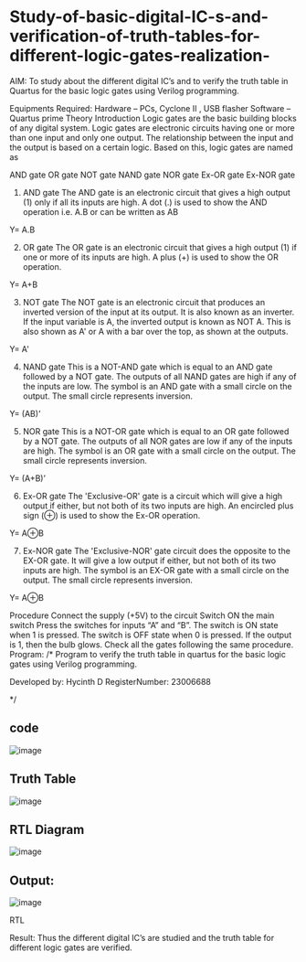 # Study-of-basic-digital-IC-s-and-verification-of-truth-tables-for-different-logic-gates-realization-
 AIM:
To study about the different digital IC’s and to verify the truth table in Quartus for the basic logic gates using Verilog programming.

Equipments Required:
Hardware – PCs, Cyclone II , USB flasher
Software – Quartus prime
Theory
Introduction
Logic gates are the basic building blocks of any digital system. Logic gates are electronic circuits having one or more than one input and only one output. The relationship between the input and the output is based on a certain logic. Based on this, logic gates are named as

AND gate
OR gate
NOT gate
NAND gate
NOR gate
Ex-OR gate
Ex-NOR gate
1) AND gate
The AND gate is an electronic circuit that gives a high output (1) only if all its inputs are high. A dot (.) is used to show the AND operation i.e. A.B or can be written as AB

Y= A.B

2) OR gate
The OR gate is an electronic circuit that gives a high output (1) if one or more of its inputs are high. A plus (+) is used to show the OR operation.

Y= A+B

3) NOT gate
The NOT gate is an electronic circuit that produces an inverted version of the input at its output. It is also known as an inverter. If the input variable is A, the inverted output is known as NOT A. This is also shown as A' or A with a bar over the top, as shown at the outputs.

Y= A'

4) NAND gate
This is a NOT-AND gate which is equal to an AND gate followed by a NOT gate. The outputs of all NAND gates are high if any of the inputs are low. The symbol is an AND gate with a small circle on the output. The small circle represents inversion.

Y= (AB)’

5) NOR gate
This is a NOT-OR gate which is equal to an OR gate followed by a NOT gate. The outputs of all NOR gates are low if any of the inputs are high. The symbol is an OR gate with a small circle on the output. The small circle represents inversion.

Y= (A+B)’

6) Ex-OR gate
The 'Exclusive-OR' gate is a circuit which will give a high output if either, but not both of its two inputs are high. An encircled plus sign (⊕) is used to show the Ex-OR operation.

Y= A⊕B

7) Ex-NOR gate
The 'Exclusive-NOR' gate circuit does the opposite to the EX-OR gate. It will give a low output if either, but not both of its two inputs are high. The symbol is an EX-OR gate with a small circle on the output. The small circle represents inversion.

Y= A⊕B

Procedure
Connect the supply (+5V) to the circuit
Switch ON the main switch
Press the switches for inputs “A” and “B”. The switch is ON state when 1 is pressed. The switch is OFF state when 0 is pressed.
If the output is 1, then the bulb glows.
Check all the gates following the same procedure.
Program:
/*
Program to verify the truth table in quartus for the basic logic gates using Verilog programming.

Developed by: Hycinth D
RegisterNumber: 23006688

*/

## code

![image](https://github.com/HycinthD/Study-of-basic-digital-IC-s-and-verification-of-truth-tables-for-different-logic-gates-realization-/assets/144870810/ef7b8755-4f4e-4362-9b4e-fe92477f5aeb)

## Truth Table

![image](https://github.com/HycinthD/Study-of-basic-digital-IC-s-and-verification-of-truth-tables-for-different-logic-gates-realization-/assets/144870810/4591a9e4-a15f-4481-8dbb-ba624fa21051)


## RTL Diagram

![image](https://github.com/HycinthD/Study-of-basic-digital-IC-s-and-verification-of-truth-tables-for-different-logic-gates-realization-/assets/144870810/747424bc-7727-45b0-94ff-a92fb1e8d43e)


## Output:

![image](https://github.com/HycinthD/Study-of-basic-digital-IC-s-and-verification-of-truth-tables-for-different-logic-gates-realization-/assets/144870810/4799e2d6-1427-4c80-bd0c-79f474d5e2d8)


RTL

Result:
Thus the different digital IC’s are studied and the truth table for different logic gates are verified.
